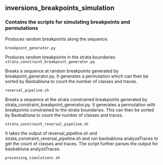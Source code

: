 ## inversions_breakpoints_simulation
### Contains the scripts for simulating breakpoints and permutations

Produces random breakpoints along the sequence.

```breakpoint_generator.py```

Produces random breakpoints in the strata boundaries
```strata_constraint_breakpoint_generator.py```

Breaks a sequence at random breakpoints generated by breakpoint_generator.py.
It generates a permutation which can then be sorted by Baobabluna to count the 
number of classes and traces.

```reversal_pipeline.sh```

Breaks a sequence at the strata constrained breakpoints generated by
strata_constraint_breakpoint_generator.py. It generates a permutation with 
breakpoints constrained to the strata boundaries. This can then be sorted by 
Baobabluna to count the number of classes and traces.

```strata_constraint_reversal_pipeline.sh```

It takes the output of reversal_pipeline.sh and strata_constraint_reversal_pipeline.sh
and run baobabluna analyzeTraces to get the count of classes and traces. The script
further parses the output for baobabluna analyzeTraces. 

```processing_simulations.sh```
